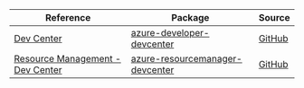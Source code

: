 | Reference | Package | Source |
|---|---|---|
|[Dev Center](developer-devcenter-readme.md)|[azure-developer-devcenter](https://repo1.maven.org/maven2/com/azure/azure-developer-devcenter)|[GitHub](https://github.com/Azure/azure-sdk-for-java/blob/main/sdk/devcenter/azure-developer-devcenter)|
|[Resource Management - Dev Center](resourcemanager-devcenter-readme.md)|[azure-resourcemanager-devcenter](https://repo1.maven.org/maven2/com/azure/resourcemanager/azure-resourcemanager-devcenter)|[GitHub](https://github.com/Azure/azure-sdk-for-java/blob/main/sdk/devcenter/azure-resourcemanager-devcenter)|
